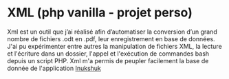 # XML (php vanilla - projet perso)

Xml est un outil que j’ai réalisé afin d’automatiser la conversion d’un grand nombre de fichiers .odt en .pdf, leur enregistrement en base de données.
J'ai pu expérimenter entre autres la manipulation de fichiers XML, la lecture et l'écriture dans un dossier, l'appel et l'exécution de commandes bash depuis un script PHP.
Xml m'a permis de peupler facilement la base de donnée de l'application [Inukshuk](https://nanookpandora.com/inukshuk)

